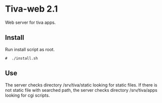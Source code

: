 # Tiva-web 2.1

Web server for tiva apps.

## Install

Run install script as root.

	#  ./install.sh

## Use

The server checks directory /srv/tiva/static looking for static files. If
there is not static file with searched path, the server checks directory
/srv/tiva/apps looking for cgi scripts.
